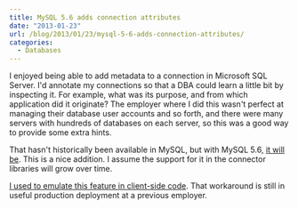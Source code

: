 ```yaml
---
title: MySQL 5.6 adds connection attributes
date: "2013-01-23"
url: /blog/2013/01/23/mysql-5-6-adds-connection-attributes/
categories:
  - Databases
---
```

I enjoyed being able to add metadata to a connection in Microsoft SQL Server. I'd annotate my connections so that a DBA could learn a little bit by inspecting it. For example, what was its purpose, and from which application did it originate? The employer where I did this wasn't perfect at managing their database user accounts and so forth, and there were many servers with hundreds of databases on each server, so this was a good way to provide some extra hints.

That hasn't historically been available in MySQL, but with MySQL 5.6, [it will be](http://dev.mysql.com/doc/refman/5.6/en/performance-schema-connection-attribute-tables.html). This is a nice addition. I assume the support for it in the connector libraries will grow over time.

[I used to emulate this feature in client-side code](/blog/2006/07/23/how-to-track-what-owns-a-mysql-connection/). That workaround is still in useful production deployment at a previous employer.



